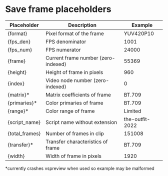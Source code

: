 # Save frame placeholders
|Placeholder    |Description|Example|
|---------------|-|-|
|{format}       |Pixel format of the frame            |YUV420P10|
|{fps_den}      |FPS denominator                      |1001|
|{fps_num}      |FPS numerator                        |24000|
|{frame}        |Current frame number (zero-indexed)  |55369|
|{height}       |Height of frame in pixels            |960|
|{index}        |Video node number (zero-indexed)     |0|
|{matrix}*      |Matrix coefficients of frame         |BT.709|
|{primaries}*   |Color primaries of frame             |BT.709|
|{range}*       |Color range of frame                 |Limited|
|{script_name}  |Script name without extension        |the-outfit-2022|
|{total_frames} |Number of frames in clip             |151008|
|{transfer}*    |Transfer characteristics of frame    |BT.709|
|{width}        |Width of frame in pixels             |1920|

*currently crashes vspreview when used so example may be malformed
